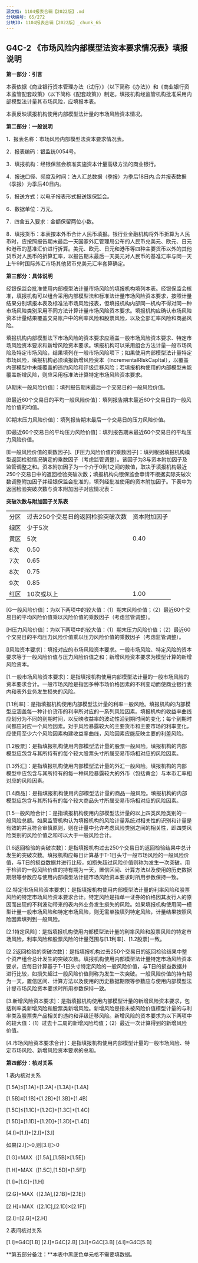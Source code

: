 ```yaml
---
源文档: 1104报表合辑【2022版】.md
分块编号: 65/272
分块ID: 1104报表合辑【2022版】_chunk_65
---
```


## G4C-2 《市场风险内部模型法资本要求情况表》填报说明

**第一部分：引言**

本表依据《商业银行资本管理办法（试行）》（以下简称《办法》）和《商业银行资本监管配套政策》（以下简称《配套政策》）制定。填报机构经监管机构批准采用内部模型法计量其市场风险，应填报本表。

本表反映填报机构使用内部模型法计量的市场风险资本情况。

**第二部分：一般说明**

1．报表名称：市场风险内部模型法资本要求情况表。

2．报表编码：银监统0054号。

3．填报机构：经银保监会核准实施资本计量高级方法的商业银行。

4．报送口径、频度及时间：法人汇总数据（季报）为季后18日内.合并报表数据（季报）为季后40日内。

5．报送方式：以电子报表形式报送银保监会。

6．数据单位：万元。

7．四舍五入要求：金额保留两位小数。

8．填报货币：本表按本外币合计人民币填报。银行业金融机构将外币折算为人民币时，应按照报告期末最后一天国家外汇管理局公布的人民币兑美元、欧元、日元和港币的基准汇价进行折算。美元、欧元、日元和港币等四种主要货币以外的其他货币对人民币的折算汇率，以报告期末最后一天美元对人民币的基准汇率与同一天上午9时国际外汇市场其他货币兑美元汇率套算确定。

**第三部分：具体说明**

经银保监会批准使用内部模型法计量市场风险的填报机构填列本表。经银保监会核准，填报机构可以组合采用内部模型法和标准法计量市场风险资本要求，按照计量结果分别填报本表及标准法市场风险报表，但填报机构内部同一机构不得对同一种市场风险类别采用不同方法计算计量市场风险资本要求。填报机构应确认市场风险资本计量结果覆盖交易账户中的利率风险和股票风险，以及全部汇率风险和商品风险。

填报机构内部模型法下市场风险的资本要求应涵盖一般市场风险资本要求、特定市场风险资本要求和新增风险资本要求。填报机构可以采用组合方法计量一般市场风险及特定市场风险，结果填列在一般市场风险项下；如果使用内部模型法计量特定市场风险，填报机构必须填报新增风险资本（IncrementalRIskCapItal），以覆盖内部模型中未能覆盖的违约风险和评级迁移风险；若填报机构使用的内部模型未能覆盖新增风险，则应采用标准法计算特定市场风险资本要求。

[A期末一般风险价值]：填列报告期末最后一个交易日的一般风险价值。

[B最近60个交易日的平均一般风险价值]：填列报告期末最近60个交易日的一般风险价值的均值。

[C期末压力风险价值]：填列报告期末最后一个交易日的压力风险价值。

[D最近60个交易日的平均压力风险价值]：填列报告期末最近60个交易日的平均压力风险价值。

[E一般风险价值的乘数因子]、[F压力风险价值的乘数因子]：填列根据填报机构模型返回检验情况确定的乘数因子（考虑监管调整）。该因子为3与资本附加因子及监管调整之和。资本附加因子为一个介于0到1之间的数值，取决于填报机构最近250个交易日中的返回检验突破次数；填报机构向银保监会申请不根据实际突破次数调整附加因子并经银保监会批准的，填列经批准使用的资本附加因子。下表中为返回检验突破次数与资本附加因子对应情况表：

**突破次数与附加因子关系表**

|  |  |  |
| --- | --- | --- |
| 分区 | 过去250个交易日的返回检验突破次数 | 资本附加因子 |
| 绿区 | 少于5次 |  |
| 黄区 | 5次 | 0.40 |
| 6次 | 0.50 |
| 7次 | 0.65 |
| 8次 | 0.75 |
| 9次 | 0.85 |
| 红区 | 10次或以上 | 1.00 |

[G一般风险价值]：为以下两项中的较大值：（1）期末风险价值；（2）最近60个交易日的平均风险价值乘以风险价值的乘数因子（考虑监管调整）。

[H压力风险价值]：为以下两项中的较大值：（1）期末压力风险价值；（2）最近60个交易日的平均压力风险价值乘以压力风险价值的乘数因子（考虑监管调整）。

[I风险资本要求]：填报对应的市场风险资本要求。一般市场风险、特定风险的资本要求等于一般风险价值与压力风险价值之和；新增风险资本要求为模型计算的新增风险资本。

[1.一般市场风险资本要求]：是指填报机构使用内部模型法计量的一般市场风险的资本要求合计。一般市场风险是指因多种市场价格因素的不利变动而使商业银行表内和表外业务发生损失的风险。

[1.1利率]：是指填报机构使用内部模型法计量的利率一般风险。填报机构的内部模型应涵盖每一种计价货币的利率所对应的一系列风险因素。填报机构的收益率曲线应划分为不同的到期时间，以反映收益率的波动性沿到期时间的变化；每个到期时间都应对应一个风险因素。对于风险暴露较大的主要货币和主要市场的利率变化，应使用至少六个风险因素构建收益率曲线，风险因素应能反映主要的利差风险。

[1.2股票]：是指填报机构使用内部模型法计量的股票一般风险。填报机构的内部模型应包含与其所持有的每个较大股票头寸所属交易市场相对应的风险因素。

[1.3外汇]：是指填报机构使用内部模型法计量的外汇一般风险。填报机构的内部模型中应包含与其所持有的每一种风险暴露较大的外币（包括黄金）与本币汇率相对应的风险因素。

[1.4商品]：是指填报机构使用内部模型法计量的商品一般风险。填报机构的内部模型应包含与其所持有的每个较大商品头寸所属交易市场相对应的风险因素。

[1.5一般风险合计]：是指填报机构使用内部模型法计量的以上四类风险类别的一般风险总额。如果监管机构认为填报机构的风险计量系统对相关性的识别和计量是有效的并且符合审慎原则，则在计量中允许考虑风险类别之间的相关性，即四类风险类别的风险价值之和可以大于一般风险合计。

[1.6返回检验的突破次数]：是指填报机构过去250个交易日的返回检验结果中总计发生的突破次数。填报机构应每日计算基于T-1日头寸一般市场风险的一般风险价值，与T日的损益数据并进行比较，如损失超过风险价值则称为发生一次突破。用于检验的一般风险价值的持有期为一天，置信区间、计算方法以及使用的历史数据期限等参数应与使用内部模型法计提市场风险资本要求时所用参数保持一致。

[2.特定市场风险资本要求]：是指填报机构使用内部模型法计量的利率风险和股票风险的特定市场风险资本要求合计。特定风险是指单一证券的价格因其发行人的原因而出现的不利波动带来的表内外业务发生损失的风险。如果填报机构使用同一模型计量一般市场风险和特定市场风险，则无需单独填列特定风险，计量结果按照风险因素填列到一般风险。

[2.1特定风险]：是指填报机构使用内部模型法计量的利率风险和股票风险的特定市场风险，利率风险和股票风险的计量范围与[1.1利率]、[1.2股票]一致。

[2.2返回检验的突破次数]：是指填报机构过去250个交易日的返回检验结果中整个资产组合总计发生的突破次数。填报机构使用内部模型法计量特定市场风险资本要求，应每日计算基于T-1日头寸特定风险的一般风险价值，与T日的损益数据并进行比较，如损失超过一般风险价值则称为发生一次突破。一般风险价值的持有期为一天，置信区间、计算方法以及使用的历史数据期限等参数应与使用内部模型法计提市场风险资本要求时所用参数保持一致。

[3.新增风险资本要求]：是指填报机构使用内部模型计量的新增风险资本要求，包括利率类新增风险和股票类新增风险。新增风险是指未被风险价值模型计量的与利率类及股票类产品相关的违约和评级迁移风险。新增风险的资本要求为以下两项中的较大值：（1）过去十二周的新增风险均值；（2）最近一次计算得到的新增风险价值。

[4.市场风险资本要求合计]：是指填报机构使用内部模型计量的一般市场风险、特定市场风险、新增风险资本要求的总和。

**第四部分：核对关系**

1.表内核对关系

[1.5A]≤[1.1A]+[1.2A]+[1.3A]+[1.4A]

[1.5B]≤[1.1B]+[1.2B]+[1.3B]+[1.4B]

[1.5C]≤[1.1C]+[1.2C]+[1.3C]+[1.4C]

[1.5D]≤[1.1D]+[1.2D]+[1.3D]+[1.4D]

[4.I]=[1.I]+[2.I]+[3.I]

如果[2.I]＞0,则[3.I]＞0

[1.G]=MAX（[1.5A],[1.5B]×[1.5E]）

[1.H]=MAX（[1.5C],[1.5D]×[1.5F]）

[1.I]=[1.G]+[1.H]

[2.G]=MAX（[2.1A],[2.1B]×[2.1E]）

[2.H]=MAX（[2.1C],[2.1D]×[2.1F]）

[2.I]=[2.G]+[2.H]

2.表间核对关系

[1.I]=G4C[1.B] [2.I]=G4C[2.B] [3.I]=G4C[3.B] [4.I]=G4C[5.B]

**第五部分备注：**本表中黑底色单元格不需要填数据。

